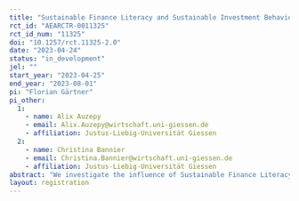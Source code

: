 ```yaml
---
title: "Sustainable Finance Literacy and Sustainable Investment Behavior"
rct_id: "AEARCTR-0011325"
rct_id_num: "11325"
doi: "10.1257/rct.11325-2.0"
date: "2023-04-24"
status: "in_development"
jel: ""
start_year: "2023-04-25"
end_year: "2023-08-01"
pi: "Florian Gärtner"
pi_other:
  1:
    - name: Alix Auzepy
    - email: Alix.Auzepy@wirtschaft.uni-giessen.de
    - affiliation: Justus-Liebig-Universität Giessen
  2:
    - name: Christina Bannier
    - email: Christina.Bannier@wirtschaft.uni-giessen.de
    - affiliation: Justus-Liebig-Universität Giessen
abstract: "We investigate the influence of Sustainable Finance Literacy on Sustainable Investment Behavior using an experiment."
layout: registration
---
```


